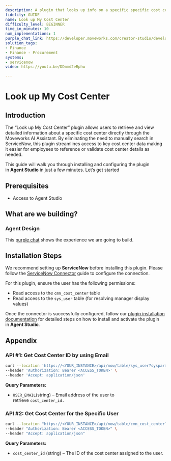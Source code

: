 ```yaml
---
description: A plugin that looks up info on a specific specific cost center.
fidelity: GUIDE
name: Look up My Cost Center
difficulty_level: BEGINNER
time_in_minutes: 10
num_implementations: 1
purple_chat_link: https://developer.moveworks.com/creator-studio/developer-tools/purple-chat/?conversation=%7B%22startTimestamp%22%3A%2211%3A43+AM%22%2C%22messages%22%3A%5B%7B%22role%22%3A%22user%22%2C%22parts%22%3A%5B%7B%22richText%22%3A%22What+are+the+details+of+my+cost+center%3F%22%7D%5D%7D%2C%7B%22role%22%3A%22assistant%22%2C%22parts%22%3A%5B%7B%22reasoningSteps%22%3A%5B%7B%22status%22%3A%22success%22%2C%22richText%22%3A%22%3Cp%3E%E2%9C%85+Working+on+%3Cb%3EMy+Cost+Center%3C%2Fb%3E%3Cbr%3E%E2%8F%B3+Calling+Plugin+%3Cb%3ELookup+My+Cost+Center%3C%2Fb%3E%3C%2Fp%3E%22%7D%5D%7D%2C%7B%22richText%22%3A%22Your+cost+center+details+are+as+follows%3A%3Cbr%3E%3Cb%3EID%3A%3C%2Fb%3E+CC-1001%3Cbr%3E%3Cb%3EName%3A%3C%2Fb%3E+Marketing%3Cbr%3E%3Cb%3EManager%3A%3C%2Fb%3E+Jane+Doe%3Cbr%3E%3Cb%3EBudget%3A%3C%2Fb%3E+%24250%2C000%3Cbr%3E%3Cb%3ESpent%3A%3C%2Fb%3E+%24150%2C000%3Cbr%3E%3Cb%3ERemaining%3A%3C%2Fb%3E+%24100%2C000%22%7D%5D%7D%5D%7D
solution_tags:
- Finance
- Finance - Procurement
systems:
- servicenow
video: https://youtu.be/DDmmd2eRphw

---
```

# Look up My Cost Center

## Introduction

The “Look up My Cost Center” plugin allows users to retrieve and view detailed information about a specific cost center directly through the Moveworks AI Assistant. By eliminating the need to manually search in ServiceNow, this plugin streamlines access to key cost center data making it easier for employees to reference or validate cost center details as needed.

This guide will walk you through installing and configuring the plugin in **Agent Studio** in just a few minutes. Let’s get started

## Prerequisites

- Access to Agent Studio

## **What are we building?**

### **Agent Design**

This [purple chat](https://developer.moveworks.com/creator-studio/developer-tools/purple-chat?conversation=%7B%22startTimestamp%22%3A%2211%3A43+AM%22%2C%22messages%22%3A%5B%7B%22role%22%3A%22user%22%2C%22parts%22%3A%5B%7B%22richText%22%3A%22What+are+the+details+of+my+cost+center%3F%22%7D%5D%7D%2C%7B%22role%22%3A%22assistant%22%2C%22parts%22%3A%5B%7B%22reasoningSteps%22%3A%5B%7B%22status%22%3A%22success%22%2C%22richText%22%3A%22%3Cp%3E%E2%9C%85+Working+on+%3Cb%3EMy+Cost+Center%3C%2Fb%3E%3Cbr%3E%E2%8F%B3+Calling+Plugin+%3Cb%3ELookup+My+Cost+Center%3C%2Fb%3E%3C%2Fp%3E%22%7D%5D%7D%2C%7B%22richText%22%3A%22Your+cost+center+details+are+as+follows%3A%3Cbr%3E%3Cb%3EID%3A%3C%2Fb%3E+CC-1001%3Cbr%3E%3Cb%3EName%3A%3C%2Fb%3E+Marketing%3Cbr%3E%3Cb%3EManager%3A%3C%2Fb%3E+Jane+Doe%3Cbr%3E%3Cb%3EBudget%3A%3C%2Fb%3E+%24250%2C000%3Cbr%3E%3Cb%3ESpent%3A%3C%2Fb%3E+%24150%2C000%3Cbr%3E%3Cb%3ERemaining%3A%3C%2Fb%3E+%24100%2C000%22%7D%5D%7D%5D%7D) shows the experience we are going to build.

## Installation Steps

We recommend setting up **ServiceNow** before installing this plugin. Please follow the [ServiceNow Connector](https://developer.moveworks.com/marketplace/package/?id=servicenow&hist=home%2Cbrws#how-to-implement) guide to configure the connection.

For this plugin, ensure the user has the following permissions:

- Read access to the `cmn_cost_center` table
- Read access to the `sys_user` table (for resolving manager display values)

Once the connector is successfully configured, follow our [plugin installation documentation](https://help.moveworks.com/docs/ai-agent-marketplace-installation) for detailed steps on how to install and activate the plugin in **Agent Studio**.

## **Appendix**

### **API #1: Get Cost Center ID by using Email**

```bash
curl --location 'https://<YOUR_INSTANCE>/api/now/table/sys_user?sysparm_query=email=<USER_EMAIL>' \
--header 'Authorization: Bearer <ACCESS_TOKEN>' \
--header 'Accept: application/json'
```

**Query Parameters:**

- `USER_EMAIL`(string) – Email address of the user to retrieve `cost_center_id.`

### **API #2: Get Cost Center for the Specific User**

```bash
curl --location "https://<YOUR_INSTANCE>/api/now/table/cmn_cost_center?sysparm_query=id=<COST_CENTER_ID>&sysparm_display_value=true" \
--header "Authorization: Bearer <ACCESS_TOKEN>" \
--header "Accept: application/json"
```

**Query Parameters:**

- `cost_center_id` (string) –  The ID of the cost center assigned to the user.

